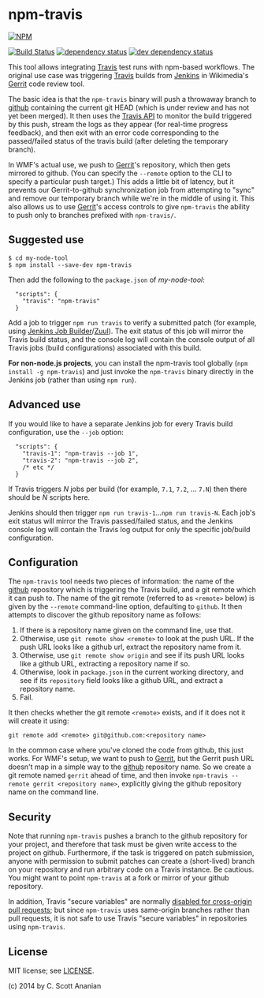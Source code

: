 # npm-travis
[![NPM][NPM1]][NPM2]

[![Build Status][1]][2] [![dependency status][3]][4] [![dev dependency status][5]][6]

This tool allows integrating [Travis] test runs with npm-based
workflows.  The original use case was triggering [Travis] builds
from [Jenkins] in Wikimedia's [Gerrit] code review tool.

The basic idea is that the `npm-travis` binary will push a throwaway
branch to [github] containing the current git HEAD (which is under
review and has not yet been merged). It then uses the [Travis API]
to monitor the build triggered by this push, stream the logs as
they appear (for real-time progress feedback), and then exit with
an error code corresponding to the passed/failed status of the
travis build (after deleting the temporary branch).

In WMF's actual use, we push to [Gerrit]'s repository, which then gets
mirrored to github.  (You can specify the `--remote` option to the
CLI to specify a particular push target.)  This adds a little bit
of latency, but it prevents our Gerrit-to-github synchronization job
from attempting to "sync" and remove our temporary branch while we're
in the middle of using it.  This also allows us to use [Gerrit]'s
access controls to give `npm-travis` the ability to push only to
branches prefixed with `npm-travis/`.

## Suggested use
```
$ cd my-node-tool
$ npm install --save-dev npm-travis
```
Then add the following to the `package.json` of *my-node-tool*:
```
  "scripts": {
    "travis": "npm-travis"
  }
```

Add a job to trigger `npm run travis` to verify a submitted patch (for
example, using [Jenkins Job Builder]/[Zuul]).  The exit status of this
job will mirror the Travis build status, and the console log will
contain the console output of all Travis jobs (build configurations)
associated with this build.

**For non-node.js projects**, you can install the npm-travis tool globally
(`npm install -g npm-travis`) and just invoke the `npm-travis` binary
directly in the Jenkins job (rather than using `npm run`).

## Advanced use

If you would like to have a separate Jenkins job for every Travis
build configuration, use the `--job` option:
```
  "scripts": {
    "travis-1": "npm-travis --job 1",
    "travis-2": "npm-travis --job 2",
    /* etc */
  }
```
If Travis triggers *N* jobs per build (for example, `7.1`, `7.2`, ... `7.N`)
then there should be *N* scripts here.

Jenkins should then trigger `npm run travis-1`...`npm run travis-N`.
Each job's exit status will mirror the Travis passed/failed status,
and the Jenkins console log will contain the Travis log output for
only the specific job/build configuration.

## Configuration

The `npm-travis` tool needs two pieces of information: the name of
the [github] repository which is triggering the Travis build, and
a git remote which it can push to.  The name of the git remote
(referred to as `<remote>` below) is given by the `--remote`
command-line option, defaulting to `github`.  It then attempts to
discover the github repository name as follows:

1. If there is a repository name given on the command line, use that.
2. Otherwise, use `git remote show <remote>` to look at the push URL.
If the push URL looks like a github url, extract the repository name from it.
3. Otherwise, use `git remote show origin` and see if its push URL
looks like a github URL, extracting a repository name if so.
4. Otherwise, look in `package.json` in the current working directory, and see
if its `repository` field looks like a github URL, and extract a
repository name.
5. Fail.

It then checks whether the git remote `<remote>` exists, and if it
does not it will create it using:
```
git remote add <remote> git@github.com:<repository name>
```

In the common case where you've cloned the code from github, this just
works.  For WMF's setup, we want to push to [Gerrit], but the Gerrit
push URL doesn't map in a simple way to the [github] repository name.
So we create a git remote named `gerrit` ahead of time, and then
invoke `npm-travis --remote gerrit <repository name>`, explicitly
giving the github repository name on the command line.

## Security

Note that running `npm-travis` pushes a branch to the github
repository for your project, and therefore that task must be given
write access to the project on github.  Furthermore, if the task is
triggered on patch submission, anyone with permission to submit
patches can create a (short-lived) branch on your repository and run
arbitrary code on a Travis instance.  Be cautious.  You might want to
point `npm-travis` at a fork or mirror of your github repository.

In addition, Travis "secure variables" are normally
[disabled for cross-origin pull requests](http://blog.travis-ci.com/2013-06-10-secure-env-in-pull-requests/);
but since `npm-travis` uses same-origin branches rather than pull
requests, it is not safe to use Travis "secure variables" in
repositories using `npm-travis`.

## License

MIT license; see [LICENSE](./LICENSE).

(c) 2014 by C. Scott Ananian

[github]:  https://github.com
[Travis]:  https://travis-ci.org/
[Travis API]: http://docs.travis-ci.com/api/
[Jenkins]: https://www.mediawiki.org/wiki/Continuous_integration/Jenkins
[Gerrit]:  https://www.mediawiki.org/wiki/Gerrit
[Jenkins Job Builder]: https://www.mediawiki.org/wiki/Continuous_integration/Jenkins_job_builder
[Zuul]:    https://www.mediawiki.org/wiki/Continuous_integration/Zuul

[NPM1]: https://nodei.co/npm/npm-travis.png
[NPM2]: https://nodei.co/npm/npm-travis/

[1]: https://travis-ci.org/cscott/npm-travis.svg
[2]: https://travis-ci.org/cscott/npm-travis
[3]: https://david-dm.org/cscott/npm-travis.svg
[4]: https://david-dm.org/cscott/npm-travis
[5]: https://david-dm.org/cscott/npm-travis/dev-status.svg
[6]: https://david-dm.org/cscott/npm-travis#info=devDependencies
